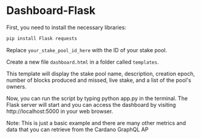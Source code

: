 # Dashboard-Flask

First, you need to install the necessary libraries:

```python
pip install Flask requests
```


Replace `your_stake_pool_id_here` with the ID of your stake pool.

Create a new file `dashboard.html` in a folder called `templates`.


This template will display the stake pool name, description, creation epoch, number of blocks produced and missed, live stake, and a list of the pool's owners.

Now, you can run the script by typing python app.py in the terminal. The Flask server will start and you can access the dashboard by visiting http://localhost:5000 in your web browser.

Note: This is just a basic example and there are many other metrics and data that you can retrieve from the Cardano GraphQL AP
